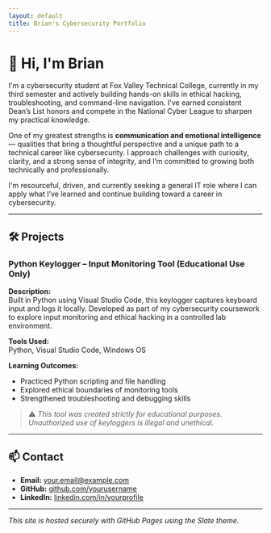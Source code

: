 ```yaml
---
layout: default
title: Brian's Cybersecurity Portfolio
---
```

# 👋 Hi, I'm Brian

I'm a cybersecurity student at Fox Valley Technical College, currently in my third semester and actively building hands-on skills in ethical hacking, troubleshooting, and command-line navigation. I've earned consistent Dean’s List honors and compete in the National Cyber League to sharpen my practical knowledge.

One of my greatest strengths is **communication and emotional intelligence** — qualities that bring a thoughtful perspective and a unique path to a technical career like cybersecurity. I approach challenges with curiosity, clarity, and a strong sense of integrity, and I’m committed to growing both technically and professionally.

I'm resourceful, driven, and currently seeking a general IT role where I can apply what I’ve learned and continue building toward a career in cybersecurity.

---

## 🛠️ Projects

### Python Keylogger – Input Monitoring Tool (Educational Use Only)

**Description:**  
Built in Python using Visual Studio Code, this keylogger captures keyboard input and logs it locally. Developed as part of my cybersecurity coursework to explore input monitoring and ethical hacking in a controlled lab environment.

**Tools Used:**  
Python, Visual Studio Code, Windows OS

**Learning Outcomes:**  
- Practiced Python scripting and file handling  
- Explored ethical boundaries of monitoring tools  
- Strengthened troubleshooting and debugging skills

> ⚠️ *This tool was created strictly for educational purposes. Unauthorized use of keyloggers is illegal and unethical.*

---

## 📫 Contact

- **Email:** your.email@example.com  
- **GitHub:** [github.com/yourusername](https://github.com/yourusername)  
- **LinkedIn:** [linkedin.com/in/yourprofile](https://linkedin.com/in/yourprofile)

---

*This site is hosted securely with GitHub Pages using the Slate theme.*
